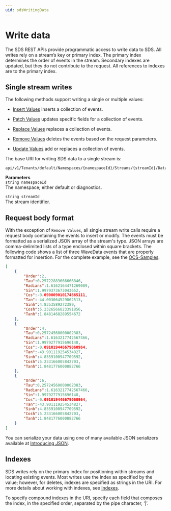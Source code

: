 ```yaml
---
uid: sdsWritingData
---
```


# Write data

The SDS REST APIs provide programmatic access to write data to SDS. All writes rely on a stream’s key or primary index. The primary index determines the order of events in the stream. Secondary indexes are updated, but they do not contribute to the request. All references to indexes are to the primary index.

## Single stream writes

The following methods support writing a single or multiple values:

* [Insert Values](xref:sdsWritingDataApi#insert-values) inserts a collection of events.

* [Patch Values](xref:sdsWritingDataApi#patch-values) updates specific fields for a collection of events.

* [Replace Values](xref:sdsWritingDataApi#replace-values) replaces a collection of events.

* [Remove Values](xref:sdsWritingDataApi#remove-values) deletes the events based on the request parameters.

* [Update Values](xref:sdsWritingDataApi#update-values) add or replaces a collection of events.

The base URI for writing SDS data to a single stream is:

```text
api/v1/Tenants/default/Namespaces/{namespaceId}/Streams/{streamId}/Data  
```

**Parameters**  
`string namespaceId`  
The namespace; either default or diagnostics.

`string streamId`  
The stream identifier.

## Request body format

With the exception of `Remove Values`, all single stream write calls require a request body containing the events to insert or modify. The events must be formatted as a serialized JSON array of the stream's type. JSON arrays are comma-delimited lists of a type enclosed within square brackets. The following code shows a list of three WaveData events that are properly formatted for insertion. For the complete example, see the [OCS-Samples](https://github.com/osisoft/OCS-Samples).

```json
[
    {
        "Order":2,
        "Tau":0.25722883666666846,
        "Radians":1.6162164471269089,
        "Sin":1.9979373673043652,
        "Cos":-0.090809010174665111,
        "Tan":-44.003064529862513,
        "Sinh":4.8353589272389,
        "Cosh":5.2326566823391856,
        "Tanh":1.8481468289554672
    },
    {
        "Order":4,
        "Tau":0.25724560000002383,
        "Radians":1.6163217742567466,
        "Sin":1.9979277915696148,
        "Cos":-0.091019446679060964,
        "Tan":-43.901119254534827,
        "Sinh":4.8359100947709592,
        "Cosh":5.233166005842703,
        "Tanh":1.8481776000882766
    },
    {
        "Order":6,
        "Tau":0.25724560000002383,
        "Radians":1.6163217742567466,
        "Sin":1.9979277915696148,
        "Cos":-0.091019446679060964,
        "Tan":-43.901119254534827,
        "Sinh":4.8359100947709592,
        "Cosh":5.233166005842703,
        "Tanh":1.8481776000882766
    }
]
```

You can serialize your data using one of many available JSON serializers available at [Introducing JSON](http://json.org/index.html).

## Indexes

SDS writes rely on the primary index for positioning within streams and locating existing events. Most writes use the index as specified by the value; however, for deletes, indexes are specified as strings in the URI. For more details about working with indexes, see [Indexes](xref:sdsIndexes).

To specify compound indexes in the URI, specify each field that composes the index, in the specified order, separated by the pipe character, ‘|’.
  